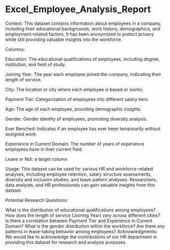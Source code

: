 # Excel_Employee_Analysis_Report
Context:
This dataset contains information about employees in a company, including their educational backgrounds, work history, demographics, and employment-related factors. It has been anonymized to protect privacy while still providing valuable insights into the workforce.

Columns:

Education: The educational qualifications of employees, including degree, institution, and field of study.

Joining Year: The year each employee joined the company, indicating their length of service.

City: The location or city where each employee is based or works.

Payment Tier: Categorization of employees into different salary tiers.

Age: The age of each employee, providing demographic insights.

Gender: Gender identity of employees, promoting diversity analysis.

Ever Benched: Indicates if an employee has ever been temporarily without assigned work.

Experience in Current Domain: The number of years of experience employees have in their current field.

Leave or Not: a target column

Usage:
This dataset can be used for various HR and workforce-related analyses, including employee retention, salary structure assessments, diversity and inclusion studies, and leave pattern analyses. Researchers, data analysts, and HR professionals can gain valuable insights from this dataset.

Potential Research Questions:

What is the distribution of educational qualifications among employees?
How does the length of service (Joining Year) vary across different cities?
Is there a correlation between Payment Tier and Experience in Current Domain?
What is the gender distribution within the workforce?
Are there any patterns in leave-taking behavior among employees?
Acknowledgments:
We would like to acknowledge the contributions of our HR department in providing this dataset for research and analysis purposes.
